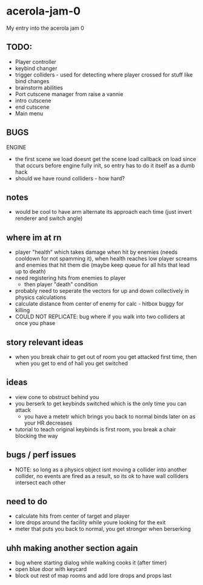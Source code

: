# acerola-jam-0

My entry into the acerola jam 0

## TODO:

- Player controller
- keybind changer
- trigger colliders - used for detecting where player crossed for stuff like bind changes
- brainstorm abilities
- Port cutscene manager from raise a vannie
- intro cutscene
- end cutscene
- Main menu

## BUGS

ENGINE

- the first scene we load doesnt get the scene load callback on load since that occurs before engine fully init, so entry has to do it itself as a dumb hack
- should we have round colliders - how hard?

## notes

- would be cool to have arm alternate its approach each time (just invert renderer and switch angle)

## where im at rn

- player "health" which takes damage when hit by enemies (needs cooldown for not spamming it), when health reaches low player screams and enemies that hit them die (maybe keep queue for all hits that lead up to death)
- need registering hits from enemies to player
  - then player "death" condition
- probably need to seperate the vectors for up and down collectively in physics calculations
- calculate distance from center of enemy for calc - hitbox buggy for killing
- COULD NOT REPLICATE: bug where if you walk into two colliders at once you phase

## story relevant ideas

- when you break chair to get out of room you get attacked first time, then when you get to end of hall you get switched

## ideas

- view cone to obstruct behind you
- you berserk to get keybinds switched which is the only time you can attack
  - you have a metetr which brings you back to normal binds later on as your HR decreases
- tutorial to teach original keybinds is first room, you break a chair blocking the way

## bugs / perf issues

- NOTE: so long as a physics object isnt moving a collider into another collider, no events are fired as a result, so its ok to have wall colliders intersect each other

## need to do

- calculate hits from center of target and player
- lore drops around the facility while youre looking for the exit
- meter that puts you back to normal, you get stronger when berserking

## uhh making another section again

- bug where starting dialog while walking cooks it (after timer)
- open blue door with keycard
- block out rest of map rooms and add lore drops and props last
